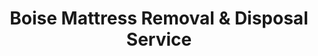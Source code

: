 ---
layout: location.njk
title: Boise Mattress Removal & Disposal Service
description: Professional mattress removal in Boise, ID. Next-day pickup  Serving North End, Southeast Boise, Foothills neighborhoods, and all Treasure Valley areas.
city: Boise
state: Idaho
stateSlug: idaho
stateAbbr: ID
zipCodes: ['83702', '83703', '83704', '83705', '83706', '83709', '83714', '83716']
coordinates:
  lat: 43.6150
  lng: -116.2023
neighborhoods:
  - name: "North End"
    zipCodes: ["83702"]
  - name: "Downtown Boise"
    zipCodes: ["83702"]
  - name: "Capitol Area"
    zipCodes: ["83702"]
  - name: "Boise Foothills"
    zipCodes: ["83702"]
  - name: "Garden City"
    zipCodes: ["83703"]
  - name: "Ustick Road Corridor"
    zipCodes: ["83704"]
  - name: "Central Boise"
    zipCodes: ["83705"]
  - name: "Southeast Boise"
    zipCodes: ["83705", "83716"]
  - name: "Boise State University Area"
    zipCodes: ["83706"]
  - name: "West Boise"
    zipCodes: ["83709"]
  - name: "Hidden Springs"
    zipCodes: ["83714"]
  - name: "Harris Ranch"
    zipCodes: ["83716"]
  - name: "Boise Bench"
    zipCodes: ["83709"]
  - name: "Warm Springs Mesa"
    zipCodes: ["83702"]
pricing:
  startingPrice: 125
  single: 125
  queen: 155
  king: 180
nearbyCities: [
  {
    "name": "Meridian",
    "slug": "meridian",
    "distance": 12,
    "isSuburb": true
  },
  {
    "name": "Nampa",
    "slug": "nampa",
    "distance": 20,
    "isSuburb": true
  },
  {
    "name": "Caldwell",
    "slug": "caldwell",
    "distance": 25,
    "isSuburb": true
  },
  {
    "name": "Coeur d'Alene",
    "slug": "coeur-d-alene",
    "distance": 350,
    "isSuburb": false
  },
  {
    "name": "Idaho Falls",
    "slug": "idaho-falls",
    "distance": 280,
    "isSuburb": false
  }
]
pageContent:
  heroDescription: >-
    Professional mattress removal service throughout Boise's diverse neighborhoods. 
    Next-day curbside pickup with licensed team handling disposal and recycling. 
    Serving North End historic homes, Southeast foothills communities, and all Treasure Valley areas.

  aboutService: >-
    Our licensed mattress removal team provides curbside pickup throughout Boise's neighborhoods, from 
    historic North End homes to new construction in Harris Ranch and Southeast developments near the foothills. 
    We handle every type of mattress - memory foam, innerspring, hybrid, latex - along with box springs and bed frames.
    
    Boise's rapid growth as a tech hub creates specific removal challenges, from downtown high-rise apartments 
    to foothills communities with narrow mountain access roads. We manage the entire removal process 
    with same-day scheduling and next-day pickup, working within City of Boise's "Curb It" waste management 
    systems and Ada County regulations so residents don't navigate disposal complexities.

  serviceAreasIntro: >-
    We provide curbside mattress removal throughout Boise's 13+ neighborhoods, from Capitol area government 
    districts to Treasure Valley suburban developments. Our service covers downtown high-rise living requiring 
    building access coordination, foothills properties needing mountain road navigation, and established 
    neighborhoods across all ZIP codes 83702-83716.

  regulationsCompliance: >-
    Our service coordinates directly with City of Boise Public Works "Curb It" program and Republic Services 
    for proper bulk disposal management. We handle all regulatory requirements for licensed hauling while 
    working with Ada County Landfill systems and Idaho Department of Environmental Quality standards. 
    Since Idaho lacks state mattress stewardship programs, we prioritize recycling through certified facilities, 
    successfully recycling over 75% of collected mattresses.

  environmentalImpact: >-
    Boise's outdoor recreation culture and environmental consciousness demand responsible disposal practices 
    that protect the high-desert ecosystem and mountain watershed areas. We partner with local recycling 
    facilities and donation networks to divert materials from Ada County Landfill, successfully recycling 
    over 75% of collected mattresses through certified Idaho partners.
    
    Our environmental approach serves Boise families by handling eco-conscious disposal for tech industry 
    relocations, student housing transitions near Boise State, and home upgrades in foothills developments. 
    Metal springs go to scrap recycling, foam becomes carpet padding, and fabric becomes industrial materials, 
    with only non-recyclable items going to licensed county disposal facilities.

  howItWorksScheduling: >-
    Schedule curbside pickup online in under 60 seconds or call (720) 263-6094 for same-day booking. Next-day 
    pickup available throughout all Boise neighborhoods with scheduling coordinated around foothills access 
    roads, downtown building protocols, and Treasure Valley logistics.

  howItWorksService: >-
    Our professional crew arrives for curbside pickup at your scheduled time. We handle the heavy lifting to get 
    mattresses from your home to the curb for removal. Our team navigates Boise's mix of historic home access 
    requirements, high-rise building protocols, and mountain community logistics efficiently.

  howItWorksDisposal: >-
    After pickup, we transport your mattress to appropriate recycling facilities or donation centers. Over 75% 
    of mattresses are recycled or donated, with only non-recyclable materials going to licensed disposal facilities. 
    You get peace of mind knowing your old mattress was handled responsibly and in compliance with all city and county regulations.

reviews:
  count: 228
  rating: 4.9
  featured:
    - author: "Tech Professional - Sarah M."
      neighborhood: "Southeast Boise"
      rating: 5
      text: "Tech industry relocation meant quick mattress removal from foothills home during tight moving timeline. Team handled mountain road access perfectly, coordinated timing around our work schedules, and pricing was exactly as quoted. Essential service for busy professionals."
      
    - author: "University Family - David K." 
      neighborhood: "Boise State Area"
      rating: 5
      text: "Student housing transition required removing multiple mattresses before semester end. Crew understood university area logistics, worked efficiently around campus schedule, and made the process seamless for our family move."
      
    - author: "Downtown Resident - Michelle T."
      neighborhood: "Downtown Boise"
      rating: 5
      text: "High-rise apartment mattress removal during renovation required building access coordination. Team scheduled around contractor work, handled elevator protocols professionally, and disposal was completely managed. Great urban service."

faqs:
  - question: "How quickly can you remove mattresses in Boise?"
    answer: "Next-day pickup available throughout all Boise neighborhoods including foothills communities, downtown high-rises, and suburban developments. Call 720-263-6094 or book online to schedule service anywhere in the Treasure Valley."
    
  - question: "Do you handle foothills and mountain road access?"
    answer: "Yes, we specialize in mountain community access and understand foothills neighborhood logistics. We navigate narrow mountain roads, coordinate with gated community access, and handle elevation considerations throughout Boise's hillside developments."
    
  - question: "What's included in the $125 starting price?"
    answer: "Complete curbside removal including professional crew, transportation, and licensed disposal through City of Boise systems. No hidden fees for mountain access, building coordination, or Treasure Valley logistics."
    
  - question: "Can you coordinate with apartment building and high-rise requirements?"
    answer: "Absolutely. We schedule around building management protocols, coordinate with downtown property requirements, and handle elevator access common in Boise's growing high-rise residential developments."
    
  - question: "Do you serve all Boise neighborhoods and surrounding areas?"
    answer: "Yes, complete coverage including North End historic homes, Southeast foothills communities, downtown apartments, and suburban developments. Full service across ZIP codes 83702-83716 and surrounding Treasure Valley areas."
    
  - question: "How do you handle Boise's waste management and environmental requirements?"
    answer: "We coordinate with City of Boise Public Works 'Curb It' program and Republic Services for proper disposal. Our licensed team handles all Ada County and Idaho state compliance requirements while prioritizing recycling and environmental protection."
    
  - question: "What if I need multiple mattresses removed during a home upgrade?"
    answer: "Two pieces for $155, three pieces for $180. Perfect for foothills home renovations, tech industry relocations, or family moves between Boise neighborhoods and Treasure Valley communities."
    
  - question: "Are you licensed for Boise and coordinated with city waste management?"
    answer: "Yes, fully licensed waste haulers working within City of Boise regulations and Ada County requirements. We recycle over 75% of mattresses through certified partnerships with complete regulatory compliance and environmental documentation."
---